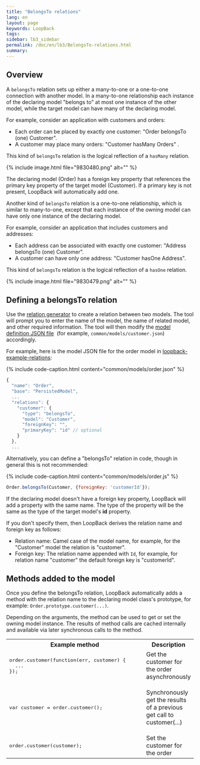 ```yaml
---
title: "BelongsTo relations"
lang: en
layout: page
keywords: LoopBack
tags:
sidebar: lb3_sidebar
permalink: /doc/en/lb3/BelongsTo-relations.html
summary:
---
```


## Overview

A `belongsTo` relation sets up either a many-to-one or a one-to-one connection with another model.
In a many-to-one relationship each instance of the declaring model "belongs to" at most one instance of the other model,
while the target model can have many of the declaring model.

For example, consider an application with customers and orders:

* Each order can be placed by exactly one customer: "Order belongsTo (one) Customer".
* A customer may place many orders: "Customer hasMany Orders" .

This kind of `belongsTo` relation is the logical reflection of a `hasMany` relation.

{% include image.html file="9830480.png" alt="" %}

The declaring model (Order) has a foreign key property that references the primary key property of the target model (Customer).
If a primary key is not present, LoopBack will automatically add one.

Another kind of `belongsTo` relation is a one-to-one relationship, which is similar to many-to-one,
except that each instance of the owning model can have only one instance of the declaring model.

For example, consider an application that includes customers and addresses:

* Each address can be associated with exactly one customer: "Address belongsTo (one) Customer".
* A customer can have only one address: "Customer hasOne Address".

This kind of `belongsTo` relation is the logical reflection of a `hasOne` relation.

{% include image.html file="9830479.png" alt="" %}

## Defining a belongsTo relation

Use the [relation generator](Relation-generator.html) to create a relation between two models.
The tool will prompt you to enter the name of the model, the name of related model, and other required information.
The tool will then modify the [model definition JSON file](Model-definition-JSON-file.html) 
(for example, `common/models/customer.json`) accordingly.

For example, here is the model JSON file for the order model in
[loopback-example-relations](https://github.com/strongloop/loopback-example-relations):

{% include code-caption.html content="common/models/order.json" %}
```javascript
{
  "name": "Order",
  "base": "PersistedModel",
  ...
  "relations": {
    "customer": {
      "type": "belongsTo",
      "model": "Customer",
      "foreignKey": "",
      "primaryKey": "id" // optional
    }
  },
  ...
```

Alternatively, you can define a "belongsTo" relation in code, though in general this is not recommended:

{% include code-caption.html content="common/models/order.js" %}
```javascript
Order.belongsTo(Customer, {foreignKey: 'customerId'});
```

If the declaring model doesn't have a foreign key property, LoopBack will add a property with the same name.
The type of the property will be the same as the type of the target model's **id** property.

If you don't specify them, then LoopBack derives the relation name and foreign key as follows:

* Relation name: Camel case of the model name, for example, for the "Customer" model the relation is "customer".
* Foreign key: The relation name appended with `Id`, for example, for relation name "customer" the default foreign key is "customerId".

## Methods added to the model

Once you define the belongsTo relation, LoopBack automatically adds a method with the relation name to the declaring model class's prototype,
for example: `Order.prototype.customer(...)`.

Depending on the arguments, the method can be used to get or set the owning model instance.
The results of method calls are cached internally and available via later synchronous calls to the method. 

<table>
  <tbody>
    <tr>
      <th style="width: 400px;">Example method</th>
      <th>Description</th>
    </tr>
    <tr>
      <td>
        <pre>order.customer(function(err, customer) {<br>  ...<br>});</pre>
      </td>
      <td>Get the customer for the order asynchronously</td>
    </tr>
    <tr>
      <td>
        <pre>var customer = order.customer();</pre>
      </td>
      <td>
        <p>Synchronously get the results of a previous get call to <span>customer(...)</span></p>
      </td>
    </tr>
    <tr>
      <td>
        <pre>order.customer(customer);</pre>
      </td>
      <td>Set the customer for the order</td>
    </tr>
  </tbody>
</table>
